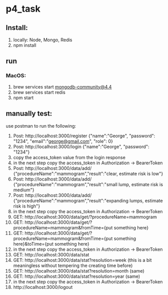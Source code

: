 # p4_task 
## Install:
1. locally: Node, Mongo, Redis
2. npm install

## run 
### MacOS: 
1. brew services start mongodb-community@4.4
2. brew services start redis
3. npm start

## manually test:
use postman to run the following:
1. Post: http://localhost:3000/register {"name":"George", "password": "1234", "email":"george@gmail.com", "role": 0}  
2. Post: http://localhost:3000/login {"name":"George", "password": "1234"}
3. copy the access_token value from the login response
4. in the next step copy the access_token in Authorization -> BearerToken
6. Post: http://localhost:3000/data/add/ {"procedureName":"mammogram","result":"clear, estimate risk is low"}  
7. Post: http://localhost:3000/data/add/ {"procedureName":"mammogram","result":"small lump, estimate risk is medium"}
8. Post: http://localhost:3000/data/add/ {"procedureName":"mammogram","result":"expanding lumps, estimate risk is high"}  
9. in the next step copy the access_token in Authorization -> BearerToken
10. GET: http://localhost:3000/data/get/?procedureName=mammogram
11. GET: http://localhost:3000/data/get/?procedureName=mammogram&fromTime={put something here}
12. GET: http://localhost:3000/data/get/?procedureName=mammogram&fromTime={put something here}&toTime={put something here}
13. in the next step copy the access_token in Authorization -> BearerToken
14. GET: http://localhost:3000/data/stat
15. GET: http://localhost:3000/data/stat?resolution=week (this is a bit meaningless without tempering the creating time before)
16. GET: http://localhost:3000/data/stat?resolution=month (same)
17. GET: http://localhost:3000/data/stat?resolution=year (same)
18. in the next step copy the access_token in Authorization -> BearerToken
19. http://localhost:3000/logout 
